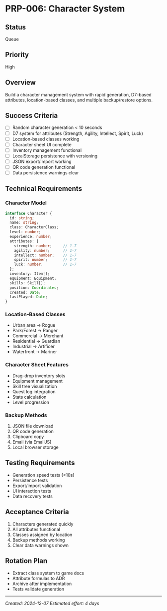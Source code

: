 # PRP-006: Character System

## Status
Queue

## Priority
High

## Overview
Build a character management system with rapid generation, D7-based attributes, location-based classes, and multiple backup/restore options.

## Success Criteria
- [ ] Random character generation < 10 seconds
- [ ] D7 system for attributes (Strength, Agility, Intellect, Spirit, Luck)
- [ ] Location-based classes working
- [ ] Character sheet UI complete
- [ ] Inventory management functional
- [ ] LocalStorage persistence with versioning
- [ ] JSON export/import working
- [ ] QR code generation functional
- [ ] Data persistence warnings clear

## Technical Requirements

### Character Model
```typescript
interface Character {
  id: string;
  name: string;
  class: CharacterClass;
  level: number;
  experience: number;
  attributes: {
    strength: number;     // 1-7
    agility: number;      // 1-7
    intellect: number;    // 1-7
    spirit: number;       // 1-7
    luck: number;         // 1-7
  };
  inventory: Item[];
  equipment: Equipment;
  skills: Skill[];
  position: Coordinates;
  created: Date;
  lastPlayed: Date;
}
```

### Location-Based Classes
- Urban area → Rogue
- Park/Forest → Ranger
- Commercial → Merchant
- Residential → Guardian
- Industrial → Artificer
- Waterfront → Mariner

### Character Sheet Features
- Drag-drop inventory slots
- Equipment management
- Skill tree visualization
- Quest log integration
- Stats calculation
- Level progression

### Backup Methods
1. JSON file download
2. QR code generation
3. Clipboard copy
4. Email (via EmailJS)
5. Local browser storage

## Testing Requirements
- Generation speed tests (<10s)
- Persistence tests
- Export/import validation
- UI interaction tests
- Data recovery tests

## Acceptance Criteria
1. Characters generated quickly
2. All attributes functional
3. Classes assigned by location
4. Backup methods working
5. Clear data warnings shown

## Rotation Plan
- Extract class system to game docs
- Attribute formulas to ADR
- Archive after implementation
- Tests validate generation

---
*Created: 2024-12-07*
*Estimated effort: 4 days*